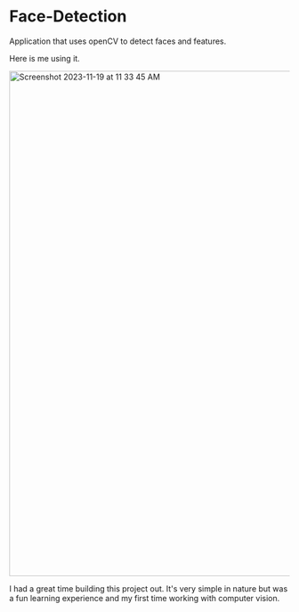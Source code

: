 # Face-Detection
Application that uses openCV to detect faces and features.

Here is me using it.

<img width="906" alt="Screenshot 2023-11-19 at 11 33 45 AM" src="https://github.com/andrewhbradley9/Face-Detection/assets/117774014/1b1f3eb9-8d6f-4021-a2e6-7d40c9f8caa2">


I had a great time building this project out. It's very simple in nature but was a fun learning experience and my first time working with computer vision.
